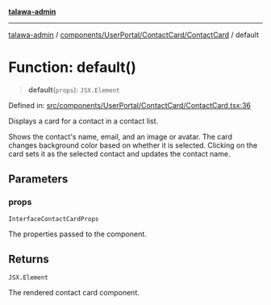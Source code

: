 [**talawa-admin**](../../../../../README.md)

***

[talawa-admin](../../../../../modules.md) / [components/UserPortal/ContactCard/ContactCard](../README.md) / default

# Function: default()

> **default**(`props`): `JSX.Element`

Defined in: [src/components/UserPortal/ContactCard/ContactCard.tsx:36](https://github.com/bint-Eve/talawa-admin/blob/e05e1a03180dbbfc7ba850102958ea6b6cd4b01e/src/components/UserPortal/ContactCard/ContactCard.tsx#L36)

Displays a card for a contact in a contact list.

Shows the contact's name, email, and an image or avatar.
The card changes background color based on whether it is selected.
Clicking on the card sets it as the selected contact and updates the contact name.

## Parameters

### props

`InterfaceContactCardProps`

The properties passed to the component.

## Returns

`JSX.Element`

The rendered contact card component.
